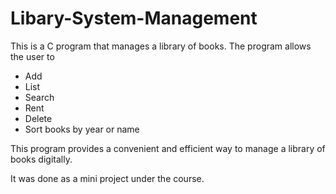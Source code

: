 # Libary-System-Management
This is a C program that manages a library of books.
The program allows the user to 
- Add 
- List
- Search
- Rent
- Delete
- Sort books by year or name

This program provides a convenient and efficient way to manage a library of books digitally.

It was done as a mini project under the course.
